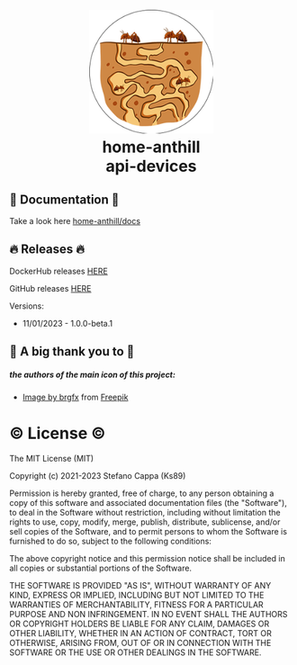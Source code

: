 <h1 align="center">
  <br>
  <img src="https://github.com/home-anthill/docs/blob/master/icons/logo512.png?raw=true" alt="ks89/home-anthill" width="220">
  <br>
home-anthill
  <br>
api-devices
</h1>


## :open_book: Documentation :open_book:

Take a look here [home-anthill/docs](https://github.com/home-anthill/docs)


## :fire: Releases :fire:

DockerHub releases [HERE](https://hub.docker.com/repository/registry-1.docker.io/ks89/api-devices/general)

GitHub releases [HERE](https://github.com/home-anthill/api-devices/releases)

Versions:

- 11/01/2023 - 1.0.0-beta.1


## :sparkling_heart: A big thank you to :sparkling_heart:

##### the authors of the main icon of this project:

- <a href="https://www.freepik.com/free-vector/underground-ant-nest-with-red-ants_18582279.htm">Image by brgfx</a> from <a href="https://www.freepik.com/" title="Freepik">Freepik</a>


# :copyright: License :copyright:

The MIT License (MIT)

Copyright (c) 2021-2023 Stefano Cappa (Ks89)

Permission is hereby granted, free of charge, to any person obtaining a copy
of this software and associated documentation files (the "Software"), to deal
in the Software without restriction, including without limitation the rights
to use, copy, modify, merge, publish, distribute, sublicense, and/or sell
copies of the Software, and to permit persons to whom the Software is
furnished to do so, subject to the following conditions:

The above copyright notice and this permission notice shall be included in all
copies or substantial portions of the Software.

THE SOFTWARE IS PROVIDED "AS IS", WITHOUT WARRANTY OF ANY KIND, EXPRESS OR
IMPLIED, INCLUDING BUT NOT LIMITED TO THE WARRANTIES OF MERCHANTABILITY,
FITNESS FOR A PARTICULAR PURPOSE AND NON INFRINGEMENT. IN NO EVENT SHALL THE
AUTHORS OR COPYRIGHT HOLDERS BE LIABLE FOR ANY CLAIM, DAMAGES OR OTHER
LIABILITY, WHETHER IN AN ACTION OF CONTRACT, TORT OR OTHERWISE, ARISING FROM,
OUT OF OR IN CONNECTION WITH THE SOFTWARE OR THE USE OR OTHER DEALINGS IN THE
SOFTWARE.

<br/>
